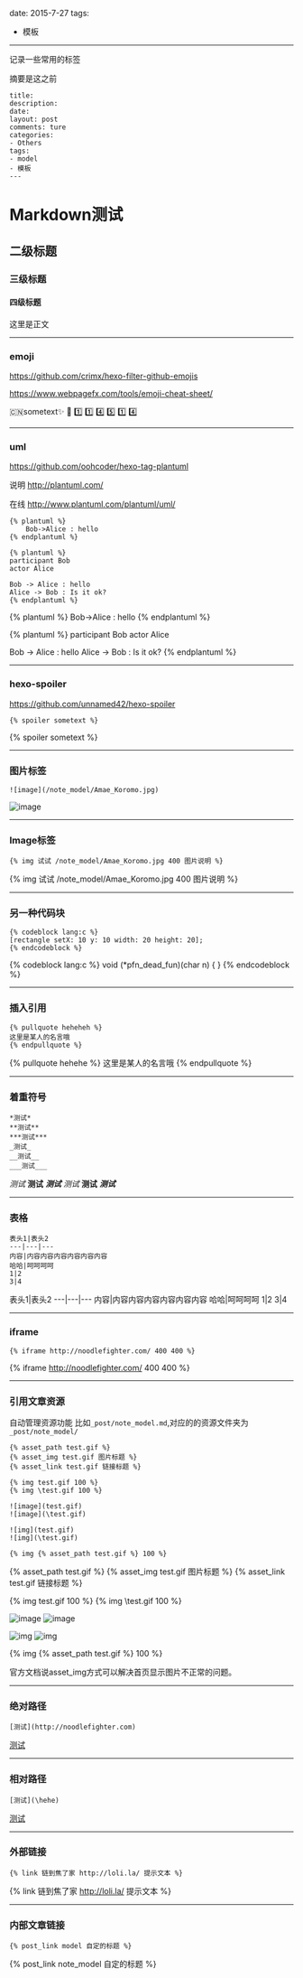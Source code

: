 
date: 2015-7-27
tags: 
- 模板
---
记录一些常用的标签
<!--more-->
摘要是这之前

```
title: 
description: 
date: 
layout: post
comments: ture
categories:
- Others
tags: 
- model
- 模板
---
```


# Markdown测试
## 二级标题
### 三级标题
#### 四级标题
这里是正文

---

### emoji 

https://github.com/crimx/hexo-filter-github-emojis

https://www.webpagefx.com/tools/emoji-cheat-sheet/

:cn:sometext:sparkles: :bus: :one: :one: :four: :five: :one: :four:

---

### uml

https://github.com/oohcoder/hexo-tag-plantuml


说明
http://plantuml.com/

在线
http://www.plantuml.com/plantuml/uml/

```
{% plantuml %}
    Bob->Alice : hello
{% endplantuml %}

{% plantuml %}
participant Bob
actor Alice
 
Bob -> Alice : hello
Alice -> Bob : Is it ok?
{% endplantuml %}
```

{% plantuml %}
    Bob->Alice : hello
{% endplantuml %}

{% plantuml %}
participant Bob
actor Alice
 
Bob -> Alice : hello
Alice -> Bob : Is it ok?
{% endplantuml %}

---

### hexo-spoiler

https://github.com/unnamed42/hexo-spoiler

```
{% spoiler sometext %} 
```

{% spoiler sometext %} 

---

### 图片标签

```
![image](/note_model/Amae_Koromo.jpg)
```

![image](/note_model/Amae_Koromo.jpg)

---

### Image标签

```
{% img 试试 /note_model/Amae_Koromo.jpg 400 图片说明 %}
```

{% img 试试 /note_model/Amae_Koromo.jpg 400 图片说明 %}

---

### 另一种代码块
```
{% codeblock lang:c %}
[rectangle setX: 10 y: 10 width: 20 height: 20];
{% endcodeblock %}
```

{% codeblock lang:c %}
void (*pfn_dead_fun)(char n) { }
{% endcodeblock %}

---

### 插入引用
```
{% pullquote heheheh %}
这里是某人的名言哦
{% endpullquote %}
```
{% pullquote hehehe %}
这里是某人的名言哦
{% endpullquote %}

---
### 着重符号
```
*测试*
**测试**
***测试***
_测试_
__测试__
___测试___
```
*测试*
**测试**
***测试***
_测试_
__测试__
___测试___

---
### 表格
```
表头1|表头2
---|---|---
内容|内容内容内容内容内容内容
哈哈|呵呵呵呵
1|2
3|4
```
表头1|表头2
---|---|---
内容|内容内容内容内容内容内容
哈哈|呵呵呵呵
1|2
3|4

---
### iframe
```
{% iframe http://noodlefighter.com/ 400 400 %}
```

{% iframe http://noodlefighter.com/ 400 400 %}

---

### 引用文章资源
自动管理资源功能
比如`_post/note_model.md`,对应的的资源文件夹为`_post/note_model/`
```
{% asset_path test.gif %}
{% asset_img test.gif 图片标题 %}
{% asset_link test.gif 链接标题 %}

{% img test.gif 100 %}
{% img \test.gif 100 %}

![image](test.gif)
![image](\test.gif)

![img](test.gif)
![img](\test.gif)

{% img {% asset_path test.gif %} 100 %}

```
{% asset_path test.gif %}
{% asset_img test.gif 图片标题 %}
{% asset_link test.gif 链接标题 %}

{% img test.gif 100 %}
{% img \test.gif 100 %}

![image](test.gif)
![image](\test.gif)

![img](test.gif)
![img](\test.gif)

{% img {% asset_path test.gif %} 100 %}  

官方文档说asset_img方式可以解决首页显示图片不正常的问题。

---

### 绝对路径
```
[测试](http://noodlefighter.com)
```

[测试](http://noodlefighter.com)

---
### 相对路径
```
[测试](\hehe)
```

[测试](\hehe)

---
### 外部链接

```
{% link 链到焦了家 http://loli.la/ 提示文本 %}
```
{% link 链到焦了家 http://loli.la/ 提示文本 %}

---

### 内部文章链接

```
{% post_link model 自定的标题 %}
```
{% post_link note_model 自定的标题 %}


